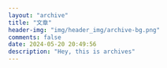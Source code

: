 ```yaml
---
layout: "archive"
title: "文章"
header-img: "img/header_img/archive-bg.png"
comments: false
date: 2024-05-20 20:49:56
description: "Hey, this is archives"
---
```

